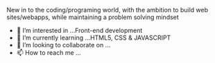 New in to the coding/programing world, with the ambition to build web sites/webapps, while maintaining a problem solving mindset
- 👀 I’m interested in ...Front-end development
- 🌱 I’m currently learning ...HTML5, CSS & JAVASCRIPT
- 💞️ I’m looking to collaborate on ...
- 📫 How to reach me ...

<!---
Terrymekwi/Terrymekwi is a ✨ special ✨ repository because its `README.md` (this file) appears on your GitHub profile.
You can click the Preview link to take a look at your changes.
--->

